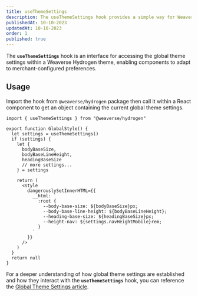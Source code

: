 ```yaml
---
title: useThemeSettings
description: The useThemeSettings hook provides a simple way for Weaverse Hydrogen components to retrieve and utilize the global theme settings.
publishedAt: 10-10-2023
updatedAt: 10-10-2023
order: 1
published: true
---
```


The **`useThemeSettings`** hook is an interface for accessing the global theme settings within a Weaverse Hydrogen
theme, enabling components to adapt to merchant-configured preferences.

Usage
-----

Import the hook from `@weaverse/hydrogen` package then call it within a React component to get an object containing the
current global theme settings.

```tsx
import { useThemeSettings } from "@weaverse/hydrogen"

export function GlobalStyle() {
  let settings = useThemeSettings()
  if (settings) {
    let {
      bodyBaseSize,
      bodyBaseLineHeight,
      headingBaseSize
      // more settings...
    } = settings

    return (
      <style
        dangerouslySetInnerHTML={{
          __html: `
            :root {
              --body-base-size: ${bodyBaseSize}px;
              --body-base-line-height: ${bodyBaseLineHeight};
              --heading-base-size: ${headingBaseSize}px;
              --height-nav: ${settings.navHeightMobile}rem;
            }
          `
        }}
      />
    )
  }
  return null
}
```

For a deeper understanding of how global theme settings are established and how they interact with the
**`useThemeSettings`** hook, you can reference
the [Global Theme Settings article](https://weaverse.io/docs/guides/global-theme-settings).